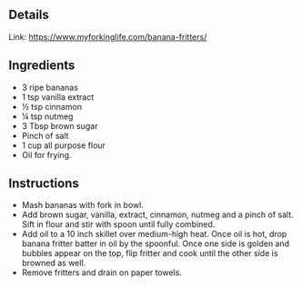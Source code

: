 ## Details

Link: https://www.myforkinglife.com/banana-fritters/

## Ingredients

- 3 ripe bananas
- 1 tsp vanilla extract
- ½ tsp cinnamon
- ¼ tsp nutmeg
- 3 Tbsp brown sugar
- Pinch of salt
- 1 cup all purpose flour
- Oil for frying.

## Instructions

- Mash bananas with fork in bowl.
- Add brown sugar, vanilla, extract, cinnamon, nutmeg and a pinch of salt. Sift
  in flour and stir with spoon until fully combined.
- Add oil to a 10 inch skillet over medium-high heat. Once oil is hot, drop
  banana fritter batter in oil by the spoonful. Once one side is golden and
  bubbles appear on the top, flip fritter and cook until the other side is
  browned as well.
- Remove fritters and drain on paper towels.
